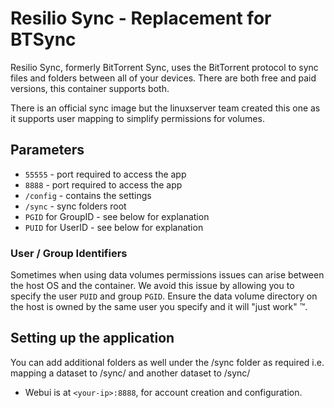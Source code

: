 # Resilio Sync - Replacement for BTSync

Resilio Sync, formerly BitTorrent Sync, uses the BitTorrent protocol to sync files and folders between all of your devices. There are both free and paid versions, this container supports both.

There is an official sync image but the linuxserver team created this one as it supports user mapping to simplify permissions for volumes.

## Parameters

* `55555` - port required to access the app
* `8888` - port required to access the app
* `/config` - contains the settings
* `/sync` - sync folders root
* `PGID` for GroupID - see below for explanation
* `PUID` for UserID - see below for explanation

### User / Group Identifiers

Sometimes when using data volumes permissions issues can arise between the host OS and the container. We avoid this issue by allowing you to specify the user `PUID` and group `PGID`. Ensure the data volume directory on the host is owned by the same user you specify and it will "just work" ™.

## Setting up the application

You can add additional folders as well under the /sync folder as required i.e. mapping a dataset to /sync/<folder1> and another dataset to /sync/<folder2>

* Webui is at `<your-ip>:8888`, for account creation and configuration.
